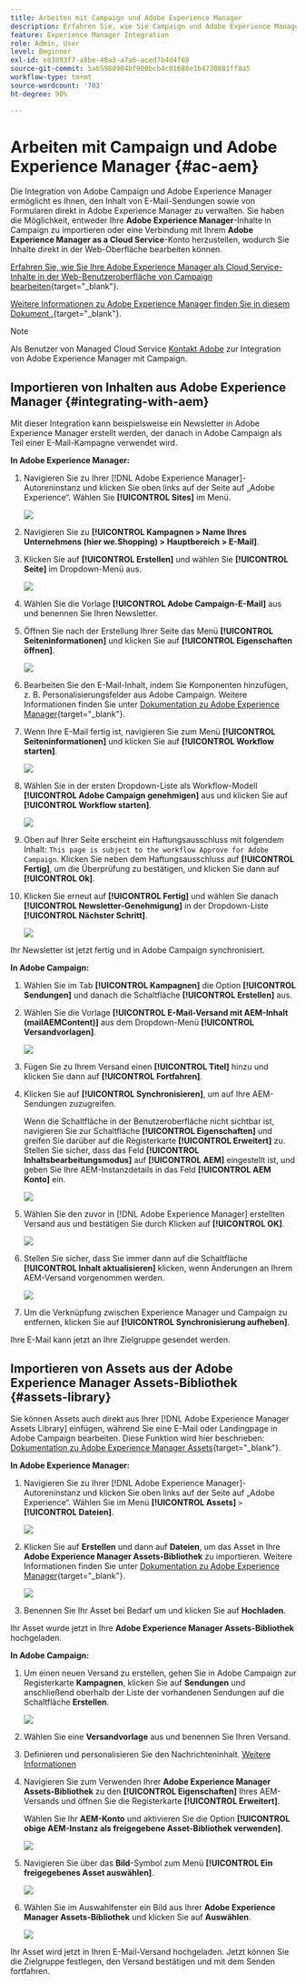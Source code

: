 ```yaml
---
title: Arbeiten mit Campaign und Adobe Experience Manager
description: Erfahren Sie, wie Sie Campaign und Adobe Experience Manager gemeinsam verwenden können
feature: Experience Manager Integration
role: Admin, User
level: Beginner
exl-id: e83893f7-a8be-48a3-a7a6-aced7b4d4f69
source-git-commit: 5ab598d904bf900bcb4c01680e1b4730881ff8a5
workflow-type: tm+mt
source-wordcount: '703'
ht-degree: 90%

---
```


# Arbeiten mit Campaign und Adobe Experience Manager {#ac-aem}

Die Integration von Adobe Campaign und Adobe Experience Manager ermöglicht es Ihnen, den Inhalt von E-Mail-Sendungen sowie von Formularen direkt in Adobe Experience Manager zu verwalten. Sie haben die Möglichkeit, entweder Ihre **Adobe Experience Manager**-Inhalte in Campaign zu importieren oder eine Verbindung mit Ihrem **Adobe Experience Manager as a Cloud Service**-Konto herzustellen, wodurch Sie Inhalte direkt in der Web-Oberfläche bearbeiten können.

[Erfahren Sie, wie Sie Ihre Adobe Experience Manager als Cloud Service-Inhalte in der Web-Benutzeroberfläche von Campaign bearbeiten](https://experienceleague.adobe.com/docs/campaign-web/v8/integrations/aem-content.html){target="_blank"}.

[Weitere Informationen zu Adobe Experience Manager finden Sie in diesem Dokument .](https://experienceleague.adobe.com/docs/experience-manager-65/administering/integration/campaignonpremise.html?lang=de#aem-and-adobe-campaign-integration-workflow){target="_blank"}.


>[!NOTE]
>
>Als Benutzer von Managed Cloud Service [Kontakt Adobe](../start/campaign-faq.md#support) zur Integration von Adobe Experience Manager mit Campaign.

## Importieren von Inhalten aus Adobe Experience Manager {#integrating-with-aem}

Mit dieser Integration kann beispielsweise ein Newsletter in Adobe Experience Manager erstellt werden, der danach in Adobe Campaign als Teil einer E-Mail-Kampagne verwendet wird.

**In Adobe Experience Manager:**

1. Navigieren Sie zu Ihrer [!DNL Adobe Experience Manager]-Autoreninstanz und klicken Sie oben links auf der Seite auf „Adobe Experience“. Wählen Sie **[!UICONTROL Sites]** im Menü.

   ![](assets/aem_authoring_1.png)

1. Navigieren Sie zu **[!UICONTROL Kampagnen > Name Ihres Unternehmens (hier we.Shopping) > Hauptbereich > E-Mail]**.

1. Klicken Sie auf **[!UICONTROL Erstellen]** und wählen Sie **[!UICONTROL Seite]** im Dropdown-Menü aus.

   ![](assets/aem_authoring_2.png)

1. Wählen Sie die Vorlage **[!UICONTROL Adobe Campaign-E-Mail]** aus und benennen Sie Ihren Newsletter.

1. Öffnen Sie nach der Erstellung Ihrer Seite das Menü **[!UICONTROL Seiteninformationen]** und klicken Sie auf **[!UICONTROL Eigenschaften öffnen]**.

   ![](assets/aem_authoring_3.png)

1. Bearbeiten Sie den E-Mail-Inhalt, indem Sie Komponenten hinzufügen, z. B. Personalisierungsfelder aus Adobe Campaign. Weitere Informationen finden Sie unter [Dokumentation zu Adobe Experience Manager](https://experienceleague.adobe.com/docs/experience-manager-65/content/sites/authoring/aem-adobe-campaign/campaign.html#editing-email-content){target="_blank"}.

1. Wenn Ihre E-Mail fertig ist, navigieren Sie zum Menü **[!UICONTROL Seiteninformationen]** und klicken Sie auf **[!UICONTROL Workflow starten]**.

   ![](assets/aem_authoring_4.png)

1. Wählen Sie in der ersten Dropdown-Liste als Workflow-Modell **[!UICONTROL Adobe Campaign genehmigen]** aus und klicken Sie auf **[!UICONTROL Workflow starten]**.

   ![](assets/aem_authoring_5.png)

1. Oben auf Ihrer Seite erscheint ein Haftungsausschluss mit folgendem Inhalt: `This page is subject to the workflow Approve for Adobe Campaign`. Klicken Sie neben dem Haftungsausschluss auf **[!UICONTROL Fertig]**, um die Überprüfung zu bestätigen, und klicken Sie dann auf **[!UICONTROL Ok]**.

1. Klicken Sie erneut auf **[!UICONTROL Fertig]** und wählen Sie danach **[!UICONTROL Newsletter-Genehmigung]** in der Dropdown-Liste **[!UICONTROL Nächster Schritt]**.

   ![](assets/aem_authoring_6.png)

Ihr Newsletter ist jetzt fertig und in Adobe Campaign synchronisiert.

**In Adobe Campaign:**

1. Wählen Sie im Tab **[!UICONTROL Kampagnen]** die Option **[!UICONTROL Sendungen]** und danach die Schaltfläche **[!UICONTROL Erstellen]** aus.

1. Wählen Sie die Vorlage **[!UICONTROL E-Mail-Versand mit AEM-Inhalt (mailAEMContent)]** aus dem Dropdown-Menü **[!UICONTROL Versandvorlagen]**.

   ![](assets/aem_authoring_7.png)

1. Fügen Sie zu Ihrem Versand einen **[!UICONTROL Titel]** hinzu und klicken Sie dann auf **[!UICONTROL Fortfahren]**.

1. Klicken Sie auf **[!UICONTROL Synchronisieren]**, um auf Ihre AEM-Sendungen zuzugreifen.

   Wenn die Schaltfläche in der Benutzeroberfläche nicht sichtbar ist, navigieren Sie zur Schaltfläche **[!UICONTROL Eigenschaften]** und greifen Sie darüber auf die Registerkarte **[!UICONTROL Erweitert]** zu. Stellen Sie sicher, dass das Feld **[!UICONTROL Inhaltsbearbeitungsmodus]** auf **[!UICONTROL AEM]** eingestellt ist, und geben Sie Ihre AEM-Instanzdetails in das Feld **[!UICONTROL AEM Konto]** ein.

   ![](assets/aem_authoring_8.png)

1. Wählen Sie den zuvor in [!DNL Adobe Experience Manager] erstellten Versand aus und bestätigen Sie durch Klicken auf **[!UICONTROL OK]**.

   ![](assets/aem_authoring_11.png)

1. Stellen Sie sicher, dass Sie immer dann auf die Schaltfläche **[!UICONTROL Inhalt aktualisieren]** klicken, wenn Änderungen an Ihrem AEM-Versand vorgenommen werden.

   ![](assets/aem_authoring_12.png)

1. Um die Verknüpfung zwischen Experience Manager und Campaign zu entfernen, klicken Sie auf **[!UICONTROL Synchronisierung aufheben]**.

Ihre E-Mail kann jetzt an Ihre Zielgruppe gesendet werden.

## Importieren von Assets aus der Adobe Experience Manager Assets-Bibliothek {#assets-library}

Sie können Assets auch direkt aus Ihrer [!DNL Adobe Experience Manager Assets Library] einfügen, während Sie eine E-Mail oder Landingpage in Adobe Campaign bearbeiten. Diese Funktion wird hier beschrieben: [Dokumentation zu Adobe Experience Manager Assets](https://experienceleague.adobe.com/docs/experience-manager-65/content/assets/managing/manage-assets.html){target="_blank"}.

**In Adobe Experience Manager:**

1. Navigieren Sie zu Ihrer [!DNL Adobe Experience Manager]-Autoreninstanz und klicken Sie oben links auf der Seite auf „Adobe Experience“. Wählen Sie im Menü **[!UICONTROL Assets]** `>` **[!UICONTROL Dateien]**.

   ![](assets/aem_assets_1.png)

1. Klicken Sie auf **Erstellen** und dann auf **Dateien**, um das Asset in Ihre **Adobe Experience Manager Assets-Bibliothek** zu importieren. Weitere Informationen finden Sie unter [Dokumentation zu Adobe Experience Manager](https://experienceleague.adobe.com/docs/experience-manager-65/content/assets/managing/manage-assets.html#uploading-assets){target="_blank"}.

   ![](assets/aem_assets_2.png)

1. Benennen Sie Ihr Asset bei Bedarf um und klicken Sie auf **Hochladen**.

Ihr Asset wurde jetzt in Ihre **Adobe Experience Manager Assets-Bibliothek** hochgeladen.

**In Adobe Campaign:**

1. Um einen neuen Versand zu erstellen, gehen Sie in Adobe Campaign zur Registerkarte **Kampagnen**, klicken Sie auf **Sendungen** und anschließend oberhalb der Liste der vorhandenen Sendungen auf die Schaltfläche **Erstellen**.

   ![](assets/aem_assets_3.png)

1. Wählen Sie eine **Versandvorlage** aus und benennen Sie Ihren Versand.

1. Definieren und personalisieren Sie den Nachrichteninhalt. [Weitere Informationen](../send/email.md)

1. Navigieren Sie zum Verwenden Ihrer **Adobe Experience Manager Assets-Bibliothek** zu den **[!UICONTROL Eigenschaften]** Ihres AEM-Versands und öffnen Sie die Registerkarte **[!UICONTROL Erweitert]**.

   Wählen Sie Ihr **AEM-Konto** und aktivieren Sie die Option **[!UICONTROL obige AEM-Instanz als freigegebene Asset-Bibliothek verwenden]**.

   ![](assets/aem_authoring_9.png)

1. Navigieren Sie über das **Bild**-Symbol zum Menü **[!UICONTROL Ein freigegebenes Asset auswählen]**.

   ![](assets/aem_assets_4.png)

1. Wählen Sie im Auswahlfenster ein Bild aus Ihrer **Adobe Experience Manager Assets-Bibliothek** und klicken Sie auf **Auswählen**.

   ![](assets/aem_assets_5.png)

Ihr Asset wird jetzt in Ihren E-Mail-Versand hochgeladen. Jetzt können Sie die Zielgruppe festlegen, den Versand bestätigen und mit dem Senden fortfahren.
